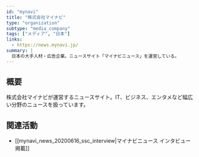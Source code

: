 ```yaml
---
id: "mynavi"
title: "株式会社マイナビ"
type: "organization"
subtype: "media_company"
tags: ["メディア", "日本"]
links:
  - https://news.mynavi.jp/
summary: |
  日本の大手人材・広告企業。ニュースサイト「マイナビニュース」を運営している。
---
```

## 概要
株式会社マイナビが運営するニュースサイト。IT、ビジネス、エンタメなど幅広い分野のニュースを扱っています。

## 関連活動
- [[mynavi_news_20200616_ssc_interview|マイナビニュース インタビュー掲載]]
